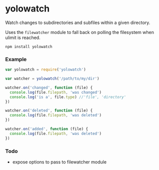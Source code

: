 # yolowatch

Watch changes to subdirectories and subfiles within a given directory.

Uses the `filewatcher` module to fall back on polling the filesystem when ulimit is reached.

```
npm install yolowatch
```

### Example

```js
var yolowatch = require('yolowatch')

var watcher = yolowatch('/path/to/my/dir')

watcher.on('changed', function (file) {
  console.log(file.filepath, 'was changed')
  console.log('is a', file.type) //'file', 'directory'
})

watcher.on('deleted', function (file) {
  console.log(file.filepath, 'was deleted')
})

watcher.on('added', function (file) {
  console.log(file.filepath, 'was deleted')
})
```

### Todo

* expose options to pass to filewatcher module
